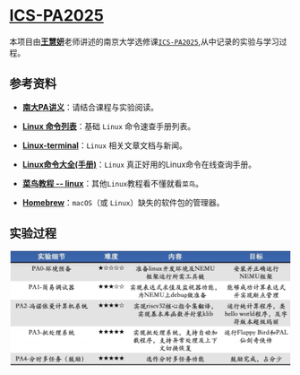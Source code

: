 # [ICS-PA2025](https://github.com/NotSleeply/ICS-PA2025)

本项目由[**王慧妍**](http://www.why.ink:8080)老师讲述的南京大学选修课[`ICS-PA2025`](https://space.bilibili.com/49964811/lists/6270320?type=season),从中记录的实验与学习过程。

## 参考资料

- [**南大PA讲义**](https://nju-projectn.github.io/ics-pa-gitbook)：请结合课程与实验阅读。

- [**Linux 命令列表**](https://dosbat.com/linux/hot.html)：基础 `Linux` 命令速查手册列表。

- [**Linux-terminal**](https://cn.linux-terminal.com)：`Linux` 相关文章文档与新闻。

- [**Linux命令大全(手册)**](https://www.linuxcool.com)：`Linux` 真正好用的Linux命令在线查询手册。

- [**菜鸟教程 -- linux**](https://www.runoob.com/linux/linux-tutorial.html)：其他`Linux`教程看不懂就看`菜鸟`。

- [**Homebrew**](https://brew.sh/zh-cn)：`macOS`（或 `Linux`）缺失的软件包的管理器。

## 实验过程

<div align="center">
  <img src="doc/ICS-PA 实验进程图.png" alt="PyOJ2025-9-20" style="width:500px;">
</div>
